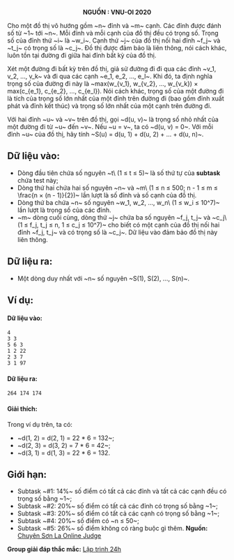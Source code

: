 **<center>NGUỒN : VNU-OI 2020</center>**

Cho một đồ thị vô hướng gồm ~n~ đỉnh và ~m~ cạnh. Các đỉnh được đánh số từ ~1~ tới ~n~. Mỗi đỉnh và mỗi cạnh của đồ thị đều có trọng số. Trọng số của đỉnh thứ ~i~ là ~w_i~. Cạnh thứ ~j~ của đồ thị nối hai đỉnh ~f_j~ và ~t_j~ có trọng số là ~c_j~. Đồ thị được đảm bảo là liên thông, nói cách khác, luôn tồn tại đường đi giữa hai đỉnh bất kỳ của đồ thị.

Xét một đường đi bất kỳ trên đồ thị, giả sử đường đi đi qua các đỉnh ~v_1, v_2, …, v_k~ và đi qua các cạnh ~e_1, e_2, …, e_l~. Khi đó, ta định nghĩa trọng số của đường đi này là ~max(w_{v_1}, w_{v_2}, …, w_{v_k}) × max(c_{e_1}, c_{e_2}, …, c_{e_l}). Nói cách khác, trọng số của một đường đi là tích của trọng số lớn nhất của một đỉnh trên đường đi (bao gồm đỉnh xuất phát và đỉnh kết thúc) và trọng số lớn nhất của một cạnh trên đường đi.

Với hai đỉnh ~u~ và ~v~ trên đồ thị, gọi ~d(u, v)~ là trọng số nhỏ nhất của một đường đi từ ~u~ đến ~v~. Nếu ~u = v~, ta có ~d(u, v) = 0~. Với mỗi đỉnh ~u~ của đồ thị, hãy tính ~S(u) = d(u, 1) + d(u, 2) + … + d(u, n)~.

## Dữ liệu vào:
- Dòng đầu tiên chứa số nguyên ~t\ (1 ≤ t ≤ 5)~ là số thứ tự của **subtask** chứa test này;
- Dòng thứ hai chứa hai số nguyên ~n~ và ~m\ (1 ≤ n ≤ 500; n - 1 ≤ m ≤ \frac{n × (n - 1)}{2})~ lần lượt là số đỉnh và số cạnh của đồ thị.
- Dòng thứ ba chứa ~n~ số nguyên ~w_1, w_2, …, w_n\ (1 ≤ w_i ≤ 10^7)~ lần lượt là trọng số của các đỉnh.
- ~m~ dòng cuối cùng, dòng thứ ~j~ chứa ba số nguyên ~f_j, t_j~ và ~c_j\ (1 ≤ f_j, t_j ≤ n, 1 ≤ c_j ≤ 10^7)~ cho biết có một cạnh của đồ thị nối hai đỉnh ~f_j, t_j~ và có trọng số là ~c_j~. Dữ liệu vào đảm bảo đồ thị này liên thông.

## Dữ liệu ra:
- Một dòng duy nhất với ~n~ số nguyên ~S(1), S(2), …, S(n)~.

## Ví dụ:
#### Dữ liệu vào:
```
4
3 3
5 6 3
1 2 22
2 3 7
3 1 97
```

#### Dữ liệu ra:
```
264 174 174
```

#### Giải thích:
Trong ví dụ trên, ta có:
- ~d(1, 2) = d(2, 1) = 22 * 6 = 132~;
- ~d(2, 3) = d(3, 2) = 7 * 6 = 42~;
- ~d(3, 1) = d(1, 3) = 22 * 6 = 132.

## Giới hạn:
- Subtask ~\#1: 14\%~ số điểm có tất cả các đỉnh và tất cả các cạnh đều có trọng số bằng ~1~;
- Subtask ~\#2: 20\%~ số điểm có tất cả các đỉnh có trọng số bằng ~1~;
- Subtask ~\#3: 20\%~ số điểm có tất cả các cạnh có trọng số bằng ~1~;
- Subtask ~\#4: 20\%~ số điểm có ~n ≤ 50~;
- Subtask ~\#5: 26\%~ số điểm không có ràng buộc gì thêm.
**Nguồn:** [Chuyên Sơn La Online Judge](http://csloj.ddns.net/)

**Group giải đáp thắc mắc:** [Lập trình 24h](https://www.facebook.com/groups/1386904321519984)